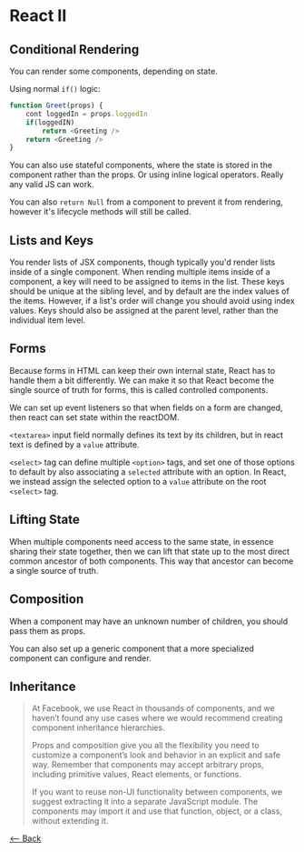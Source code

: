 # React II

## Conditional Rendering

You can render some components, depending on state.

Using normal `if()` logic:

```js
function Greet(props) {
    cont loggedIn = props.loggedIn
    if(loggedIN)
        return <Greeting />
    return <Greeting />
}
```

You can also use stateful components, where the state is stored in the component rather than the props. Or using inline logical operators. Really any valid JS can work.

You can also `return Null` from a component to prevent it from rendering, however it's lifecycle methods will still be called.

## Lists and Keys

You render lists of JSX components, though typically you'd render lists inside of a single component. When rending multiple items inside of a component, a key will need to be assigned to items in the list. These keys should be unique at the sibling level, and by default are the index values of the items. However, if a list's order will change you should avoid using index values. Keys should also be assigned at the parent level, rather than the individual item level.

## Forms

Because forms in HTML can keep their own internal state, React has to handle them a bit differently. We can make it so that React become the single source of truth for forms, this is called controlled components.

We can set up event listeners so that when fields on a form are changed, then react can set state within the reactDOM.

`<textarea>` input field normally defines its text by its children, but in react text is defined by a `value` attribute.

`<select>` tag can define multiple `<option>` tags, and set one of those options to default by also associating a `selected` attribute with an option. In React, we instead assign the selected option to a `value` attribute on the root `<select>` tag.

## Lifting State

When multiple components need access to the same state, in essence sharing their state together, then we can lift that state up to the most direct common ancestor of both components. This way that ancestor can become a single source of truth.

## Composition

When a component may have an unknown number of children, you should pass them as props.

You can also set up a generic component that a more specialized component can configure and render.

## Inheritance

> At Facebook, we use React in thousands of components, and we haven’t found any use cases where we would recommend creating component inheritance hierarchies.
>
>Props and composition give you all the flexibility you need to customize a component’s look and behavior in an explicit and safe way. Remember that components may accept arbitrary props, including primitive values, React elements, or functions.
>
>If you want to reuse non-UI functionality between components, we suggest extracting it into a separate JavaScript module. The components may import it and use that function, object, or a class, without extending it.

[<-- Back](../README.md)
